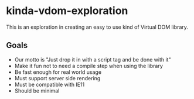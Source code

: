# kinda-vdom-exploration
This is an exploration in creating an easy to use kind of Virtual DOM library.

## Goals
* Our motto is "Just drop it in with a script tag and be done with it"
* Make it fun not to need a compile step when using the library
* Be fast enough for real world usage
* Must support server side rendering
* Must be compatible with IE11
* Should be minimal
